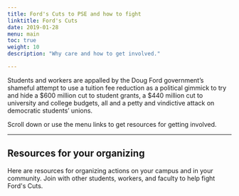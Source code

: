 ```yaml
---
title: Ford's Cuts to PSE and how to fight
linktitle: Ford's Cuts
date: 2019-01-28
menu: main 
toc: true
weight: 10
description: "Why care and how to get involved."

---
```

Students and workers are appalled by the Doug Ford government’s shameful attempt to use a tuition fee reduction as a political gimmick to try and hide a $600 million cut to student grants, a $440 million cut to university and college budgets, all and a petty and vindictive attack on democratic students’ unions. 

Scroll down or use the menu links to get resources for getting involved.
 

---

## Resources for your organizing

Here are resources for organizing actions on your campus and in your community. Join with other students, workers, and faculty to help fight Ford's Cuts.
